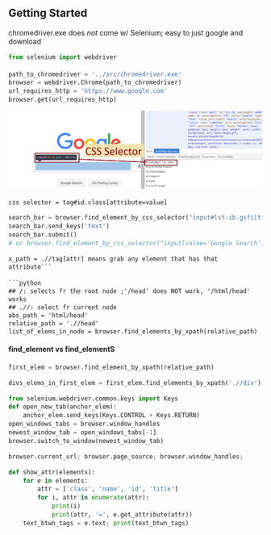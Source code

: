 
## Getting Started

chromedriver.exe does *not* come w/ Selenium; easy to just google and download


```python
from selenium import webdriver

path_to_chromedriver = '../src/chromedriver.exe'
browser = webdriver.Chrome(path_to_chromedriver)
url_requires_http = 'https://www.google.com'
browser.get(url_requires_http)
```

![css selector in Chrome developer tool](src/inspect_element_css_selector.png)

``` css selector = tag#id.class[attribute=value] ```


```python
search_bar = browser.find_element_by_css_selector("input#lst-ib.gsfi[title = 'Search']")
search_bar.send_keys('text')
search_bar.submit() 
# or browser.find_element_by_css_selector("input[value='Google Search']").click()
```
```x_path = .//tag[@attr='value']
x_path = .//tag[attr] means grab any element that has that attribute```

```python
## /: selects fr the root node ;'/head' does NOT work, '/html/head' works
## .//: select fr current node
abs_path = 'html/head'
relative_path = './/head'
list_of_elems_in_node = browser.find_elements_by_xpath(relative_path)
```

#### find_element vs find_elementS


```python
first_elem = browser.find_element_by_xpath(relative_path)
```


```python
divs_elems_in_first_elem = first_elem.find_elements_by_xpath('.//div')
```


```python
from selenium.webdriver.common.keys import Keys
def open_new_tab(anchor_elem):
    anchor_elem.send_keys(Keys.CONTROL + Keys.RETURN)
open_windows_tabs = browser.window_handles    
newest_window_tab = open_windows_tabs[-1]
browser.switch_to_window(newest_window_tab)
```


```python
browser.current_url; browser.page_source; browser.window_handles;
```


```python
def show_attr(elements):
    for e in elements:
        attr = ['class', 'name', 'id', 'title']
        for i, attr in enumerate(attr):
            print(i)
            print(attr, '=', e.get_attribute(attr))
    text_btwn_tags = e.text; print(text_btwn_tags)
```
